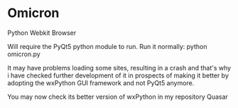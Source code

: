 # Omicron
Python Webkit Browser

Will require the PyQt5 python module to run.
Run it normally: python omicron.py


It may have problems loading some sites, resulting in a crash and that's why i have checked further development of it in prospects of making it better by adopting the wxPython GUI framework and not PyQt5 anymore.

You may now check its better version of wxPython in my repository Quasar
